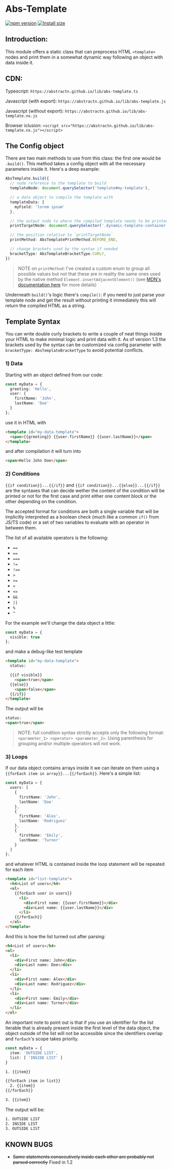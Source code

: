 # Abs-Template

[![npm version](https://badgen.net/npm/v/abs-template)](https://www.npmjs.com/package/abs-template) [![Install size](https://packagephobia.com/badge?p=abs-template)](https://packagephobia.com/result?p=abs-template)


## Introduction:

This module offers a static class that can preprocess HTML `<template>` nodes and print them in a somewhat dynamic way following an object with data inside it.


## CDN:

Typescript:
```https://abstractn.github.io/lib/abs-template.ts```

Javascript (with export):
```https://abstractn.github.io/lib/abs-template.js```

Javascript (without export):
```https://abstractn.github.io/lib/abs-template.nx.js```

Browser iclusion:
```<script src="https://abstractn.github.io/lib/abs-template.nx.js"></script>```


## The Config object

There are two main methods to use from this class: the first one would be `.build()`.
This method takes a config object with all the necessary parameters inside it.
Here's a deep example:

```typescript
AbsTemplate.build({
  // node reference to the template to build
  templateNode: document.querySelector('template#my-template'),

  // a data object to compile the template with
  templateData: {
    myField: 'lorem ipsum'
  },

  // the output node to where the compiled template needs to be printed
  printTargetNode: document.querySelector('.dynamic-template-container'),

  // the position relative to `printTargetNode`
  printMethod: AbsTemplatePrintMethod.BEFORE_END,

  // change brackets used by the syntax if needed
  bracketType: AbsTemplateBracketType.CURLY,
})
```

> NOTE on `printMethod`:
> I've created a custom enum to group all possible values but not that these are in reality the same ones used by the native method `Element.insertAdjacentElement()`
> (see [MDN's documentation here](https://developer.mozilla.org/en-US/docs/Web/API/Element/insertAdjacentElement) for more details)

Underneath `build()`'s logic there's `compile()`: if you need to just parse your template node and get the result without printing it immediately this will return the compiled HTML as a string.



## Template Syntax

You can write double curly brackets to write a couple of neat things inside your HTML to make minimal logic and print data with it.
As of version 1.3 the brackets used by the syntax can be customized via config parameter with `bracketType: AbsTemplateBracketType` to avoid potential conflicts.


### 1) Data

Starting with an object defined from our code:

```typescript
const myData = {
  greeting: 'Hello',
  user: {
    firstName: 'John',
    lastName: 'Doe'
  }
};
```

use it in HTML with

```html
<template id="my-data-template">
  <span>{{greeting}} {{user.firstName}} {{user.lastName}}</span>
</template>
```

and after compilation it will turn into

```html
<span>Hello John Doe</span>
```


### 2) Conditions

`{{if condition}}...{{/if}}` and `{{if condition}}...{{else}}...{{/if}}` are the syntaxes that can decide wether the content of the condition will be printed or not for the first case and print either one content block or the other depending on the condition.

The accepted format for conditions are both a single variable that will be implicitly interpreted as a boolean check (much like a common `if()` from JS/TS code) or a set of two variables to evaluate with an operator in between them.

The list of all available operators is the following:
- `==`
- `==`
- `===`
- `!=`
- `!==`
- `>`
- `>=`
- `<`
- `<=`
- `&&`
- `||`
- `%`
- `^`


For the example we'll change the data object a little:

```typescript
const myData = {
  visible: true
};
```

and make a debug-like test template

```html
<template id="my-data-template">
  status:

  {{if visible}}
    <span>true</span>
  {{else}}
    <span>false</span>
  {{/if}}
</template>
```

The output will be

```html
status:
<span>true</span>
```

> NOTE: full condition syntax strictly accepts only the following format: `<parameter_1> <operator> <parameter_2>`.
> Using parenthesis for grouping and/or multiple operators will not work.



### 3) Loops

If our data object contains arrays inside it we can iterate on them using a `{{forEach item in array}}...{{/forEach}}`.
Here's a simple list:

```typescript
const myData = {
  users: [
    {
      firstName: 'John',
      lastName: 'Doe'
    },
    {
      firstName: 'Alex',
      lastName: 'Rodriguez'
    },
    {
      firstName: 'Emily',
      lastName: 'Turner'
    }
  ]
};
```

and whatever HTML is contained inside the loop statement will be repeated for each item

```html
<template id="list-template">
  <h4>List of users</h4>
  <ol>
    {{forEach user in users}}
      <li>
        <div>First name: {{user.firstName}}</div>
        <div>Last name: {{user.lastName}}</div>
      </li>
    {{/forEach}}
  </ol>
</template>
```

And this is how the list turned out after parsing:

```html
<h4>List of users</h4>
<ol>
  <li>
    <div>First name: John</div>
    <div>Last name: Doe</div>
  </li>
  <li>
    <div>First name: Alex</div>
    <div>Last name: Rodriguez</div>
  </li>
  <li>
    <div>First name: Emily</div>
    <div>Last name: Turner</div>
  </li>
</ol>
```

An important note to point out is that if you use an identifier for the list iterable that is already present inside the first level of the data object, the object outside of the list will not be accessible since the identifiers overlap and `forEach`'s scope takes priority.

```typescript
const myData = {
  item: 'OUTSIDE LIST',
  list: [ 'INSIDE LIST' ]
}
```

```html
1. {{item}}

{{forEach item in list}}
  2. {{item}}
{{/forEach}}

3. {{item}}
```

The output will be:
```html
1. OUTSIDE LIST
2. INSIDE LIST
3. OUTSIDE LIST
```



## KNOWN BUGS

- ~~Same statements consecutively inside each other are probably not parsed correctly~~ Fixed in 1.2